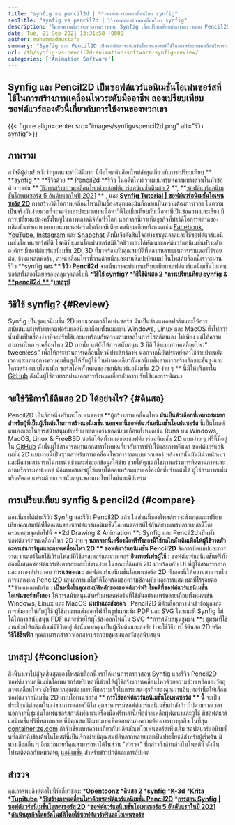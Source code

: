 ```yaml
---
title: "synfig vs pencil2d | รีวิวซอฟต์แวร์ภาพเคลื่อนไหว synfig" 
seoTitle: "synfig vs pencil2d | รีวิวซอฟต์แวร์ภาพเคลื่อนไหว synfig" 
description: "ในบทความนี้เราจะทำการตรวจสอบ Synfig เมื่อเปรียบเทียบกับการตรวจสอบ Pencil2D ทั้งสองเป็นซอฟต์แวร์อนิเมชั่นโอเพ่นซอร์สชั้นนำเป็นโฮสต์ตัวเองและมีคุณสมบัติมากมาย" 
date: Tue, 21 Sep 2021 13:31:58 +0000
author: muhammadmustafa
summary: "Synfig และ Pencil2D เป็นซอฟต์แวร์อนิเมชั่นโอเพนซอร์สที่ใช้ในการสร้างภาพเคลื่อนไหวระดับมืออาชีพ ลองเปรียบเทียบซอฟต์แวร์ทั้งสองนี้เกี่ยวกับการใช้งาน" 
url: /th/synfig-vs-pencil2d-animation-software-synfig-review/
categories: ['Animation Software']
---
```


## Synfig และ Pencil2D เป็นซอฟต์แวร์แอนิเมชั่นโอเพ่นซอร์สที่ใช้ในการสร้างภาพเคลื่อนไหวระดับมืออาชีพ ลองเปรียบเทียบซอฟต์แวร์สองตัวนี้เกี่ยวกับการใช้งานของพวกเขา

{{< figure align=center src="images/synfigvspencil2d.png" alt="รีวิว synfig">}}


## ภาพรวม
สวัสดีผู้อ่าน! หวังว่าทุกคนจะทำได้ดีมาก นี่คือโพสต์บล็อกใหม่ล่าสุดเกี่ยวกับการเปรียบเทียบ **[ **synfig ** ][1]  **รีวิวด้วย **  [Pencil2d][2]  **รีวิว ในอดีตใหม่เราเผยแพร่บทความบางส่วนในหัวข้อต่าง ๆ เช่น **  [วิธีการสร้างภาพเคลื่อนไหวด้วยซอฟต์แวร์แอนิเมชั่นดินสอ 2][3] **,  **[ซอฟต์แวร์แอนิเมชั่นโอเพนซอร์ส 5 อันดับแรกในปี 2021][4] ** , และ  **[Synfig Tutorial | ซอฟต์แวร์อนิเมชั่นโอเพนซอร์ส 2D][5]**   การสร้างวิดีโอภาพเคลื่อนไหวเป็นเรื่องสนุกและมันก็กลายเป็นความต้องการเวลา ในความเป็นจริงมันง่ายมากที่จะจดจำและประมวลผลเนื้อหาวิดีโอเมื่อเทียบกับเนื้อหาที่เป็นข้อความและเสียง มีการเปลี่ยนแปลงครั้งใหญ่ในการตลาดดิจิทัลทั่วโลก นอกจากนี้เราเห็นธุรกิจที่ทำวิดีโอการตลาดของผลิตภัณฑ์ของพวกเขาบนแพลตฟอร์มโซเชียลมีเดียยอดนิยมเกือบทั้งหมดเช่น [Facebook][6], [YouTube][7], [Instagram][8] และ [Snapchat][9]
ดังนั้นจึงตัดสินใจอย่างชาญฉลาดและใช้ซอฟต์แวร์แอนิเมชั่นโอเพนซอร์สที่ดี โชคดีที่ชุมชนโอเพ่นซอร์สมีชีวิตชีวาและได้พัฒนาซอฟต์แวร์แอนิเมชั่นฟรีระดับองค์กร มีซอฟต์แวร์แอนิเมชั่น 2D, 3D ที่มาพร้อมกับคุณสมบัติที่หลากหลายเช่นการเรนเดอร์ไร้รอยต่อ, ข้ามแพลตฟอร์ม, ภาพเคลื่อนไหวที่วาดด้วยมือและงานศิลปะบิตแมป ในโพสต์บล็อกนี้เราจะผ่านรีวิว **synfig  **และ **  รีวิว Pencil2d**  จากนั้นเราจะทำการเปรียบเทียบซอฟต์แวร์แอนิเมชั่นโอเพนซอร์สทั้งสองโดยครอบคลุมจุดต่อไปนี้
  ***[วิธีใช้ synfig?][10]** 
  ***[วิธีใช้ดินสอ 2][11]** 
  ***[การเปรียบเทียบ synfig &  **pencil2d ** ][12]** 
  ***[บทสรุป][13]** 

## **วิธีใช้ synfig?**    {#Review}
Synfig เป็นชุดแอนิเมชั่น 2D แบบเวกเตอร์โอเพ่นซอร์ส มันเป็นข้ามแพลตฟอร์มและให้การสนับสนุนสำหรับแพลตฟอร์มยอดนิยมเกือบทั้งหมดเช่น Windows, Linux และ MacOS ยิ่งไปกว่านั้นมันเป็นเรื่องง่ายที่จะปรับใช้และมาพร้อมกับความสามารถในการโฮสต์ตนเอง ไม่เพียง แต่ให้ความสามารถในการเคลื่อนไหว 2D เท่านั้น แต่ยังให้การสนับสนุน 3 มิติ ใช้ระบบภาพเคลื่อนไหว“ tweenless” เพื่อให้กระบวนการเคลื่อนไหวมีประสิทธิภาพ นอกจากนี้ยังประหยัดค่าใช้จ่ายประหยัดเวลาและเสนอการควบคุมขั้นสูงให้กับผู้ใช้ ในทำนองเดียวกันแอนิเมชั่นสามารถสร้างอักขระขั้นสูงและโครงสร้างแบบไดนามิก ซอร์สโค้ดทั้งหมดของซอฟต์แวร์แอนิเมชั่น 2D ง่าย ๆ ** นี้มีให้บริการใน [GitHub][14] ดังนั้นผู้ใช้สามารถผ่านเอกสารทั้งหมดเกี่ยวกับการปรับใช้และการพัฒนา

## จะใช้วิธีการใช้ดินสอ 2D ได้อย่างไร?   {#ดินสอ}
Pencil2D เป็นอีกหนึ่งฟรีและโอเพนซอร์ส **ผู้สร้างภาพเคลื่อนไหว  **มันเป็นตัวเลือกที่เหมาะสมมากสำหรับผู้ที่เป็นผู้เริ่มต้นในการสร้างแอนิเมชั่น นอกจากนี้ซอฟต์แวร์แอนิเมชั่นโอเพ่นซอร์ส**   นี้เป็นโฮสต์ตนเองและให้การสนับสนุนสำหรับแพลตฟอร์มยอดนิยมเกือบทั้งหมดเช่น Runs บน Windows, MacOS, Linux & FreeBSD ซอร์สโค้ดทั้งหมดของซอฟต์แวร์แอนิเมชั่น 2D แบบง่าย ๆ ฟรีนี้มีอยู่ใน [GitHub][15] ดังนั้นผู้ใช้สามารถผ่านเอกสารทั้งหมดเกี่ยวกับการปรับใช้และการพัฒนา ซอฟต์แวร์แอนิเมชั่น 2D แบบง่ายนี้เป็นฐานสำหรับภาพเคลื่อนไหวการวาดแบบเวกเตอร์ หลังจากนั้นมันมีน้ำหนักเบาและมีความสามารถในการนำเข้าและส่งออกข้อมูลได้ง่าย ช่วยให้คุณแก้ไขภาพสร้างการติดตามภาพและลากหรือวางเอฟเฟกต์ มีอินเทอร์เฟซผู้ใช้แบบโต้ตอบพร้อมแถบเครื่องมือที่ปรับแต่งได้ ผู้ใช้สามารถเพิ่มหรือคัดลอกเฟรมด้วยการสนับสนุนของแผงไทม์ไลน์และคีย์เฟรม

## การเปรียบเทียบ synfig & pencil2d   {#compare}
ตอนนี้เราได้ผ่านรีวิว Synfig และรีวิว Pencil2D แล้ว ในส่วนนี้ของโพสต์เราจะสังเกตและเปรียบเทียบคุณสมบัติที่โดดเด่นของซอฟต์แวร์แอนิเมชั่นโอเพนซอร์สที่ใช้กันอย่างแพร่หลายเหล่านี้โดยครอบคลุมจุดต่อไปนี้
**2d Drawing & Animation **: Synfig และ Pencil2d เป็นทั้งซอฟต์แวร์ภาพเคลื่อนไหว 2D ง่าย ๆ  **นอกจากนี้เครื่องมือฟรีทั้งสองนี้ใช้กลไกดั้งเดิมเพื่อให้ผู้ใช้วาดตัวละครเช่นการ์ตูนและภาพเคลื่อนไหว 2D **  ซอฟต์แวร์แอนิเมชั่น Pencil2D**  จัดการบิตแมปและการวาดเวกเตอร์โดยใช้เวิร์กโฟลว์ที่ใช้แรสเตอร์และเวกเตอร์
**อินเทอร์เฟซผู้ใช้** : ซอฟต์แวร์แอนิเมชั่นฟรีทั้งสองนี้เสนอซอฟต์แวร์เชิงตรรกะและใช้งานง่าย ในขณะที่ดินสอ 2D มาพร้อมกับ UI ที่ผู้ใช้สามารถลากและวางองค์ประกอบ
**การแสดงผล** : ซอฟต์แวร์แอนิเมชั่นโอเพนซอร์ส 2D ทั้งสองนี้ให้ความสามารถในการแสดงผล Pencil2D เสนอการแก้ไขวิดีโอพร้อมข้อความซ้อนทับ และการแสดงผลที่ไร้รอยต่อ
**ข้ามแพลตฟอร์ม **: เป็นหนึ่งในคุณสมบัติหลักของซอฟต์แวร์ฟรี โชคดีที่ซอฟต์แวร์แอนิเมชั่นโอเพ่นซอร์สทั้งสอง**  ให้การสนับสนุนสำหรับแพลตฟอร์มที่ใช้กันอย่างแพร่หลายเกือบทั้งหมดเช่น Windows, Linux และ MacOS
**นำเข้าและส่งออก** : Pencil2D มีตัวเลือกการนำเข้าข้อมูลและการส่งออกให้กับผู้ใช้ ผู้ใช้สามารถส่งออกไฟล์ในรูปแบบเช่น PDF และ SVG ในขณะที่ Synfig ไม่ได้ให้การสนับสนุน PDF แต่จะช่วยให้ผู้ใช้ส่งออกไฟล์ใน SVG
**การสนับสนุนชุมชน **: ชุมชนที่ใช้งานช่วยให้ผลิตภัณฑ์มีชีวิตอยู่ ดังนั้นหากคุณเป็นผู้เริ่มต้นและสงสัยว่าจะใช้วิธีการใช้ดินสอ 2D หรือ  **วิธีใช้ซินฟิก**   คุณสามารถสำรวจเอกสารประกอบชุมชนและวัสดุสนับสนุน

## บทสรุป   {#conclusion}
สิ่งนี้นำเราไปสู่จุดสิ้นสุดของโพสต์บล็อกนี้ เราได้ผ่านการตรวจสอบ Synfig และรีวิว Pencil2D ซอฟต์แวร์แอนิเมชั่นโอเพนซอร์สฟรีเหล่านี้ช่วยให้ผู้ใช้สร้างการเคลื่อนไหวด้วยความช่วยเหลือของวัตถุภาพเคลื่อนไหว ดังนั้นหากคุณต้องการเพิ่มความเร็วในการแสดงธุรกิจของคุณผ่านอินเทอร์เน็ตให้เลือกซอฟต์แวร์อนิเมชั่น 2D แบบโอเพนซอร์ส ** **การใช้ซอฟต์แวร์แอนิเมชั่นโอเพนซอร์ส **  นี้**  จะเป็นประโยชน์ต่อคุณในแง่ของการตลาดวิดีโอ อุตสาหกรรมซอฟต์แวร์แอนิเมชั่นกำลังก้าวไปตามกาลเวลา นอกจากนี้ชุมชนโอเพ่นซอร์สกำลังพัฒนาเครื่องมือฟรีเหล่านี้เพื่อช่วยเหลือผู้พัฒนาและผู้ใช้ มีซอฟต์แวร์แอนิเมชั่นฟรีที่หลากหลายที่มีคุณสมบัติมากมายเพื่อตอบสนองความต้องการทางธุรกิจ
ในที่สุด [containerize.com][16] กำลังเขียนบทความเกี่ยวกับผลิตภัณฑ์โอเพ่นซอร์สเพิ่มเติม ซอฟต์แวร์แอนิเมชั่นที่กล่าวถึงข้างต้นในโพสต์นี้เป็นเรื่องง่ายมีคุณสมบัติหลากหลายและเป็นประโยชน์สำหรับผู้เริ่มต้น มีทางเลือกอื่น ๆ อีกมากมายที่คุณสามารถหาได้ในส่วน "สำรวจ" ที่กล่าวถึงด้านล่างในโพสต์นี้ ดังนั้นโปรดติดต่อกับหมวดหมู่ [แอนิเมชั่น][17] สำหรับข่าวปกติและการอัปเดต

## สำรวจ
คุณอาจพบลิงค์ต่อไปนี้ที่เกี่ยวข้อง:
  *[**Opentoonz** ][18]
  ***[ดินสอ 2][2]** 
  *[**synfig** ][1]
  ***[K-3d][19]** 
  ***[Krita][20]** 
  ***[Tupitube][21]** 
  ***[วิธีสร้างภาพเคลื่อนไหวด้วยซอฟต์แวร์แอนิเมชั่น Pencil2D][3]** 
  ***[การสอน Synfig | ซอฟต์แวร์อนิเมชั่นโอเพนซอร์ส 2D][5]** 
  ***[ซอฟต์แวร์แอนิเมชั่นโอเพนซอร์ส 5 อันดับแรกในปี 2021][4]** 
  ***[ดำเนินธุรกิจโดยอัตโนมัติโดยใช้ซอฟต์แวร์ฟรีและโอเพ่นซอร์ส][22]** 

  
[1]: https://products.containerize.com/animation-software/synfig/
[2]: https://products.containerize.com/animation-software/pencil2d/
[3]: https://blog.containerize.com/animation-software/how-to-create-animations-with-pencil2d-animation-software/
[4]: https://blog.containerize.com/animation-software/top-5-open-source-animation-software-in-2021/
[5]: https://blog.containerize.com/animation-software/synfig-tutorial-an-open-source-2d-animation-software/
[6]: https://www.facebook.com/
[7]: https://www.youtube.com/
[8]: http://instagram.com/
[9]: https://www.snapchat.com/
[10]: #review
[11]: #pencil
[12]: #compare
[13]: #Conclusion
[14]: https://github.com/synfig/synfig
[15]: https://github.com/pencil2d/pencil
[16]: https://www.containerize.com/
[17]: https://products.containerize.com/animation-software/
[18]: https://products.containerize.com/animation-software/opentoonz/
[19]: https://products.containerize.com/animation-software/k3d/
[20]: https://products.containerize.com/animation-software/krita/
[21]: https://products.containerize.com/animation-software/tupitube/
[22]: https://blog.containerize.com/blogging/automate-business-operations-using-open-source-software/
